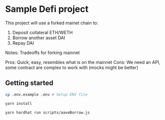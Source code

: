 # Sample Defi project

This project will use a forked mainet chain to:

1. Deposit collateral ETH/WETH
2. Borrow another asset DAI
3. Repay DAI

Notes: Tradeoffs for forking mainnet

Pros: Quick, easy, resembles what is on the mainnet
Cons: We need an API, some contract are complex to work with (mocks might be better)

## Getting started

```sh
cp .env.example .env # Setup ENV file

yarn install

yarn hardhat run scripts/aaveBorrow.js

```
